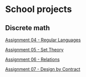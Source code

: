 # School projects


## Discrete math
[Assignment 04 - Regular Languages](<./Discreet Math/Automaton>)

[Assignment 05 - Set Theory](<./Discreet Math/Sets>)

[Assignment 06 - Relations](<./Discreet Math/StaticAnalysis>)

[Assignment 07 - Design by Contract](<./Discreet Math/DesignByContract>)
